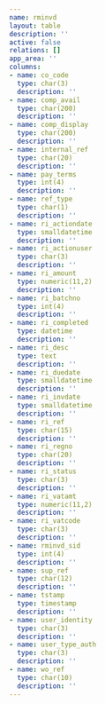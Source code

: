 ```yaml
---
name: rminvd
layout: table
description: ''
active: false
relations: []
app_area: ''
columns:
- name: co_code
  type: char(3)
  description: ''
- name: comp_avail
  type: char(200)
  description: ''
- name: comp_display
  type: char(200)
  description: ''
- name: internal_ref
  type: char(20)
  description: ''
- name: pay_terms
  type: int(4)
  description: ''
- name: ref_type
  type: char(1)
  description: ''
- name: ri_actiondate
  type: smalldatetime
  description: ''
- name: ri_actionuser
  type: char(3)
  description: ''
- name: ri_amount
  type: numeric(11,2)
  description: ''
- name: ri_batchno
  type: int(4)
  description: ''
- name: ri_completed
  type: datetime
  description: ''
- name: ri_desc
  type: text
  description: ''
- name: ri_duedate
  type: smalldatetime
  description: ''
- name: ri_invdate
  type: smalldatetime
  description: ''
- name: ri_ref
  type: char(15)
  description: ''
- name: ri_regno
  type: char(20)
  description: ''
- name: ri_status
  type: char(3)
  description: ''
- name: ri_vatamt
  type: numeric(11,2)
  description: ''
- name: ri_vatcode
  type: char(3)
  description: ''
- name: rminvd_sid
  type: int(4)
  description: ''
- name: sup_ref
  type: char(12)
  description: ''
- name: tstamp
  type: timestamp
  description: ''
- name: user_identity
  type: char(3)
  description: ''
- name: user_type_auth
  type: char(3)
  description: ''
- name: wo_ref
  type: char(10)
  description: ''
---
```


